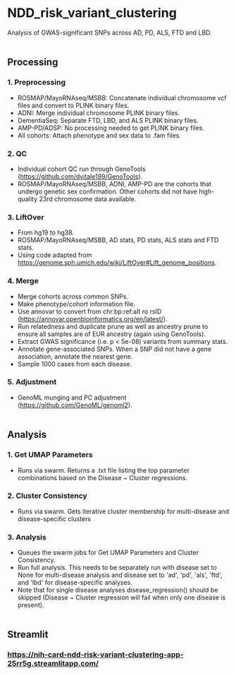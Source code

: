 # NDD_risk_variant_clustering
Analysis of GWAS-significant SNPs across AD, PD, ALS, FTD and LBD.
<br/><br/>
## Processing
### 1. Preprocessing
- ROSMAP/MayoRNAseq/MSBB: Concatenate individual chromosome vcf files and convert to PLINK binary files.
- ADNI: Merge individual chromosome PLINK binary files.
- DementiaSeq: Separate FTD, LBD, and ALS PLINK binary files.
- AMP-PD/ADSP: No processing needed to get PLINK binary files.
- All cohorts: Attach phenotype and sex data to .fam files.

### 2. QC
- Individual cohort QC run through GenoTools (https://github.com/dvitale199/GenoTools).
- ROSMAP/MayoRNAseq/MSBB, ADNI, AMP-PD are the cohorts that undergo genetic sex confirmation. Other cohorts did not have high-quality 23rd chromosome data available.

### 3. LiftOver
- From hg19 to hg38.
- ROSMAP/MayoRNAseq/MSBB, AD stats, PD stats, ALS stats and FTD stats.
- Using code adapted from https://genome.sph.umich.edu/wiki/LiftOver#Lift_genome_positions.

### 4. Merge
- Merge cohorts across common SNPs.
- Make phenotype/cohort information file.
- Use annovar to convert from chr:bp:ref:alt ro rsID (https://annovar.openbioinformatics.org/en/latest/).
- Run relatedness and duplicate prune as well as ancestry prune to ensure all samples are of EUR ancestry (again using GenoTools).
- Extract GWAS significance (i.e. p < 5e-08) variants from summary stats.
- Annotate gene-associated SNPs. When a SNP did not have a gene association, annotate the nearest gene.
- Sample 1000 cases from each disease.

### 5. Adjustment
- GenoML munging and PC adjustment (https://github.com/GenoML/genoml2).
<br/><br/>
## Analysis
### 1. Get UMAP Parameters
- Runs via swarm. Returns a .txt file listing the top parameter combinations based on the Disease ~ Cluster regressions.

### 2. Cluster Consistency
- Runs via swarm. Gets iterative cluster membership for multi-disease and disease-specific clusters

### 3. Analysis
- Queues the swarm jobs for Get UMAP Parameters and Cluster Consistency.
- Run full analysis. This needs to be separately run with disease set to None for multi-disease analysis and disease set to 'ad', 'pd', 'als', 'ftd', and 'lbd' for disease-specific analyses.
- Note that for single disease analyses disease_regression() should be skipped (Disease ~ Cluster regression will fail when only one disease is present).
<br/><br/>
## Streamlit
### https://nih-card-ndd-risk-variant-clustering-app-25rr5g.streamlitapp.com/

